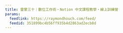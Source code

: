 ```yaml
---
title: 雷蒙三十｜數位工作術・Notion 中文課程教學・線上訓練營
params:
  feedlink: https://raymondhouch.com/feed/
  feedid: 351899bc4b56ff935b4d2863ad2ecb8d
---
```

